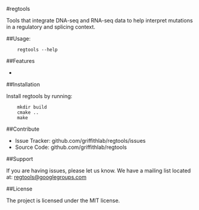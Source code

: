 #regtools

Tools that integrate DNA-seq and RNA-seq data to help interpret mutations
in a regulatory and splicing context.

##Usage:

```
    regtools --help
```

##Features

-

##Installation

Install regtools by running:
```
    mkdir build
    cmake ..
    make
```

##Contribute

- Issue Tracker: github.com/griffithlab/regtools/issues
- Source Code: github.com/griffithlab/regtools

##Support

If you are having issues, please let us know.
We have a mailing list located at: regtools@googlegroups.com

##License

The project is licensed under the MIT license.
